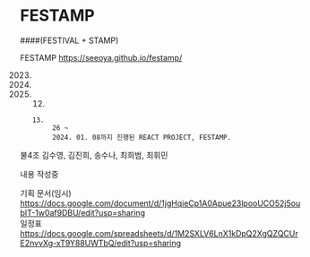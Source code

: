 <h1>FESTAMP</h1>

####(FESTIVAL + STAMP)

FESTAMP https://seeoya.github.io/festamp/


2023.
2024.
2025.   12.
       13.
            26 ~
            2024. 01. 08까지 진행된 REACT PROJECT, FESTAMP.

불4조
김수영, 김진희, 송수나, 최희범, 최휘민



내용 작성중



기획 문서(임시) https://docs.google.com/document/d/1jgHqieCp1A0Apue23lpooUCO52j5oubIT-1w0af9DBU/edit?usp=sharing   
일정표 https://docs.google.com/spreadsheets/d/1M2SXLV6LnX1kDpQ2XgQZQCUrE2nvvXg-xT9Y88UWTbQ/edit?usp=sharing

